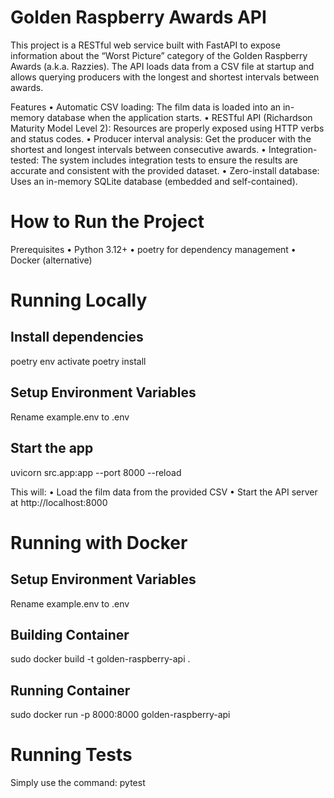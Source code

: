 # Golden Raspberry Awards API

This project is a RESTful web service built with FastAPI to expose information about the “Worst Picture” category of the Golden Raspberry Awards (a.k.a. Razzies). The API loads data from a CSV file at startup and allows querying producers with the longest and shortest intervals between awards.

Features
	•	Automatic CSV loading: The film data is loaded into an in-memory database when the application starts.
	•	RESTful API (Richardson Maturity Model Level 2): Resources are properly exposed using HTTP verbs and status codes.
	•	Producer interval analysis: Get the producer with the shortest and longest intervals between consecutive awards.
	•	Integration-tested: The system includes integration tests to ensure the results are accurate and consistent with the provided dataset.
	•	Zero-install database: Uses an in-memory SQLite database (embedded and self-contained).


# How to Run the Project

Prerequisites
	•	Python 3.12+
	•	poetry for dependency management
	•	Docker (alternative)

# Running Locally

## Install dependencies
poetry env activate
poetry install

## Setup Environment Variables
Rename example.env to .env

## Start the app
uvicorn src.app:app --port 8000 --reload

This will:
	•	Load the film data from the provided CSV
	•	Start the API server at http://localhost:8000

# Running with Docker

## Setup Environment Variables
Rename example.env to .env

## Building Container
sudo docker build -t golden-raspberry-api .

## Running Container
sudo docker run -p 8000:8000 golden-raspberry-api

# Running Tests
Simply use the command: pytest
